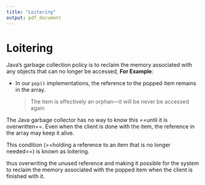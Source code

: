 ```yaml
---
title: "Loitering"
output: pdf_document
---
```


# Loitering

Java’s garbage collection policy is to reclaim the memory associated with any objects that can no longer be accessed, **For Example**:

- In our `pop()` implementations, the reference to the popped item remains in the array.
    
    > The item is effectively an orphan—it will be never be accessed again


The Java garbage collector has no way to know this ==until it is overwritten==.  Even when the client is done with the item, the reference in the array may keep it alive.

This condition (==holding a reference to an item that is no longer needed==) is known as loitering. 

thus overwriting the unused reference and making it possible for the system to reclaim the memory associated with the popped item when the client is finished with it.

